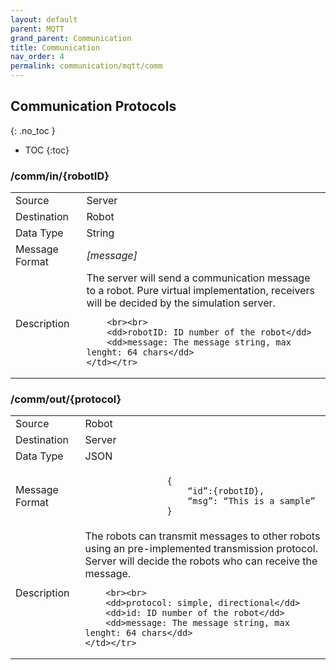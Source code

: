 ```yaml
---
layout: default
parent: MQTT
grand_parent: Communication
title: Communication
nav_order: 4
permalink: communication/mqtt/comm
---
```


## Communication Protocols
{: .no_toc }

- TOC
{:toc}


### /comm/in/{robotID}

<table>
    <tr><td>Source</td><td> Server</td></tr>
    <tr><td>Destination</td><td> Robot</td></tr>
    <tr><td>Data Type</td><td> String</td></tr>
    <tr><td>Message Format</td><td>
        <i>[message]</i>
    </td></tr>
    <tr><td>Description</td><td>
        The server will send a communication message to a robot.
        Pure virtual implementation, receivers will be decided by the simulation server.

        <br><br>
        <dd>robotID: ID number of the robot</dd>
        <dd>message: The message string, max lenght: 64 chars</dd>
    </td></tr>
</table>

### /comm/out/{protocol}

<table>
    <tr><td>Source</td><td> Robot</td></tr>
    <tr><td>Destination</td><td> Server</td></tr>
    <tr><td>Data Type</td><td> JSON</td></tr>
    <tr><td>Message Format</td><td>
        <div class="language-json highlighter-rouge">
            <code class="highlight">
                {
                    “id”:{robotID},
                    “msg”: “This is a sample”
                }
            </code>
        </div>
    </td></tr>
    <tr><td>Description</td><td>
        The robots can transmit messages to other robots using an pre-implemented transmission protocol.
        Server will decide the robots who can receive the message.

        <br><br>
        <dd>protocol: simple, directional</dd>
        <dd>id: ID number of the robot</dd>
        <dd>message: The message string, max lenght: 64 chars</dd>
    </td></tr>
</table>
